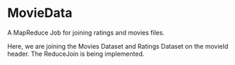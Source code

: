 # MovieData
A MapReduce Job for joining ratings and movies files.

Here, we are joining the Movies Dataset and Ratings Dataset on the movieId header.
The ReduceJoin is being implemented.
